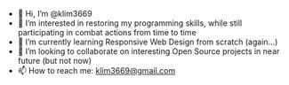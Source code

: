 - 👋 Hi, I’m @klim3669
- 👀 I’m interested in restoring my programming skills, while still participating in combat actions from time to time
- 🌱 I’m currently learning Responsive Web Design from scratch (again...)
- 💞️ I’m looking to collaborate on interesting Open Source projects in near future (but not now)
- 📫 How to reach me: klim3669@gmail.com

<!---
klim3669/klim3669 is a ✨ special ✨ repository because its `README.md` (this file) appears on your GitHub profile.
You can click the Preview link to take a look at your changes.
--->
